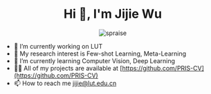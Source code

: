 <h1 align="center">Hi 👋, I'm Jijie Wu</h1>
<!-- <h3 align="center">Watchful Guardian of AGI. Syllable genius at work.</h3>-->

<p align="center"> <img src="https://komarev.com/ghpvc/?username=spraise" alt="spraise" /> </p>

- 👋 I’m currently working on LUT
- 👀 My research interest is Few-shot Learning, Meta-Learning
- 🌱 I’m currently learning Computer Vision, Deep Learning
- 👨‍💻 All of my projects are available at [https://github.com/PRIS-CV](https://github.com/PRIS-CV)
- 📫 How to reach me jijie@lut.edu.cn


<!---
spraise/spraise is a ✨ special ✨ repository because its `README.md` (this file) appears on your GitHub profile.
You can click the Preview link to take a look at your changes.
--->
